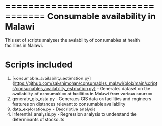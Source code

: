 =================================
Consumable availability in Malawi
=================================

This set of scripts analyses the avalability of consumables at health facilities in Malawi.


Scripts included
=================
1. [consumable_availability_estimation.py]{https://github.com/sakshimohan/consumables_malawi/blob/main/scripts/consumables_availability_estimation.py} - Generates dataset on the availability of consumables at facilities in Malawi from various sources
2. generate_gis_data.py - Generates GIS data on facilities and engineers features on distances relevant to consumable availability
3. data_exploration.py - Descriptive analysis
4. inferential_analysis.py - Regression analysis to understand the determinants of stockouts

